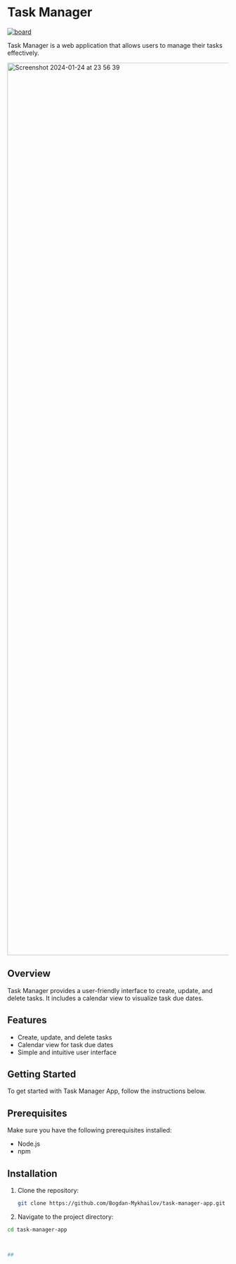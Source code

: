 # Task Manager

<a href='task-manager-app-inky.vercel.app' rel='nofollow'>
<img src="https://img.shields.io/badge/Task_Manager-4e93e6?style=for-the-badge&logo=Kanban&logoColor=black" alt="board">
</a>

<p>Task Manager is a web application that allows users to manage their tasks effectively.</p>

<img width="2029" alt="Screenshot 2024-01-24 at 23 56 39" src="https://github.com/Bogdan-Mykhailov/task-manager-app/assets/91826635/875488c3-6198-4227-ac8f-27ce4dcde277">

## Overview

Task Manager provides a user-friendly interface to create, update, and delete tasks. It includes a calendar view to visualize task due dates.

## Features

- Create, update, and delete tasks
- Calendar view for task due dates
- Simple and intuitive user interface

## Getting Started

To get started with Task Manager App, follow the instructions below.

## Prerequisites

Make sure you have the following prerequisites installed:

- Node.js
- npm

## Installation


1. Clone the repository:

   ```bash
   git clone https://github.com/Bogdan-Mykhailov/task-manager-app.git

2. Navigate to the project directory:

  ```bash
  cd task-manager-app



##
  
